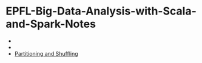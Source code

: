 # EPFL-Big-Data-Analysis-with-Scala-and-Spark-Notes

-
-
- [Partitioning and Shuffling](https://github.com/zjplab/EPFL-Big-Data-Analysis-with-Scala-and-Spark-Notes/issues/1)
